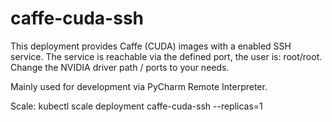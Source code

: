 # caffe-cuda-ssh
This deployment provides Caffe (CUDA) images with a enabled SSH service. The service is reachable via the defined port, the user is: root/root. Change the NVIDIA driver path / ports to your needs.

Mainly used for development via PyCharm Remote Interpreter.

Scale: kubectl scale deployment caffe-cuda-ssh --replicas=1
